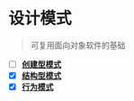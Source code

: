 # 设计模式
> 可复用面向对象软件的基础

- [ ] **[创建型模式](./src/main/java/com/gof/creational)**
- [x] **[结构型模式](./src/main/java/com/gof/structural)**
- [x] **[行为模式](./src/main/java/com/gof/behavioral)**
